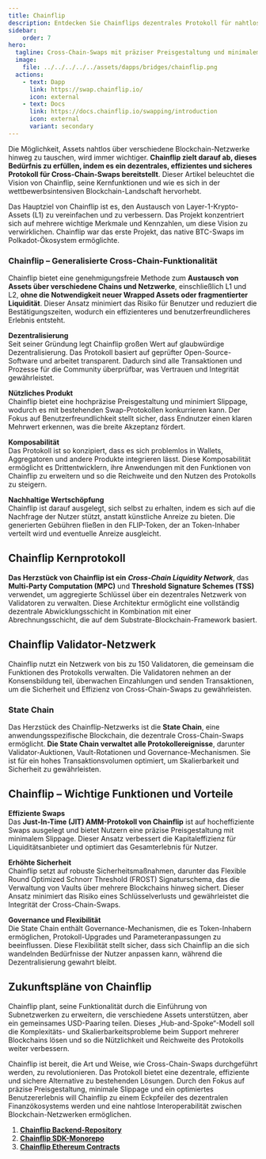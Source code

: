 ```yaml
---
title: Chainflip
description: Entdecken Sie Chainflips dezentrales Protokoll für nahtlose, effiziente Cross-Chain-Swaps mit präziser Preisgestaltung und minimalem Slippage. Revolutionieren Sie den Kryptohandel.
sidebar: 
    order: 7
hero:
  tagline: Cross-Chain-Swaps mit präziser Preisgestaltung und minimalem Slippage.
  image: 
    file: ../../../../../assets/dapps/bridges/chainflip.png
  actions:
    - text: Dapp
      link: https://swap.chainflip.io/
      icon: external
    - text: Docs
      link: https://docs.chainflip.io/swapping/introduction
      icon: external
      variant: secondary
---
```


Die Möglichkeit, Assets nahtlos über verschiedene Blockchain-Netzwerke hinweg zu tauschen, wird immer wichtiger. **Chainflip zielt darauf ab, dieses Bedürfnis zu erfüllen, indem es ein dezentrales, effizientes und sicheres Protokoll für Cross-Chain-Swaps bereitstellt**. Dieser Artikel beleuchtet die Vision von Chainflip, seine Kernfunktionen und wie es sich in der wettbewerbsintensiven Blockchain-Landschaft hervorhebt.

Das Hauptziel von Chainflip ist es, den Austausch von Layer-1-Krypto-Assets (L1) zu vereinfachen und zu verbessern. Das Projekt konzentriert sich auf mehrere wichtige Merkmale und Kennzahlen, um diese Vision zu verwirklichen. Chainflip war das erste Projekt, das native BTC-Swaps im Polkadot-Ökosystem ermöglichte.

### Chainflip – Generalisierte Cross-Chain-Funktionalität
Chainflip bietet eine genehmigungsfreie Methode zum **Austausch von Assets über verschiedene Chains und Netzwerke**, einschließlich L1 und L2, **ohne die Notwendigkeit neuer Wrapped Assets oder fragmentierter Liquidität**. Dieser Ansatz minimiert das Risiko für Benutzer und reduziert die Bestätigungszeiten, wodurch ein effizienteres und benutzerfreundlicheres Erlebnis entsteht.

**Dezentralisierung**  
Seit seiner Gründung legt Chainflip großen Wert auf glaubwürdige Dezentralisierung. Das Protokoll basiert auf geprüfter Open-Source-Software und arbeitet transparent. Dadurch sind alle Transaktionen und Prozesse für die Community überprüfbar, was Vertrauen und Integrität gewährleistet.

**Nützliches Produkt**  
Chainflip bietet eine hochpräzise Preisgestaltung und minimiert Slippage, wodurch es mit bestehenden Swap-Protokollen konkurrieren kann. Der Fokus auf Benutzerfreundlichkeit stellt sicher, dass Endnutzer einen klaren Mehrwert erkennen, was die breite Akzeptanz fördert.

**Komposabilität**  
Das Protokoll ist so konzipiert, dass es sich problemlos in Wallets, Aggregatoren und andere Produkte integrieren lässt. Diese Komposabilität ermöglicht es Drittentwicklern, ihre Anwendungen mit den Funktionen von Chainflip zu erweitern und so die Reichweite und den Nutzen des Protokolls zu steigern.

**Nachhaltige Wertschöpfung**  
Chainflip ist darauf ausgelegt, sich selbst zu erhalten, indem es sich auf die Nachfrage der Nutzer stützt, anstatt künstliche Anreize zu bieten. Die generierten Gebühren fließen in den FLIP-Token, der an Token-Inhaber verteilt wird und eventuelle Anreize ausgleicht.

## Chainflip Kernprotokoll
**Das Herzstück von Chainflip ist ein** ***Cross-Chain Liquidity Network***, das **Multi-Party Computation (MPC)** und **Threshold Signature Schemes (TSS)** verwendet, um aggregierte Schlüssel über ein dezentrales Netzwerk von Validatoren zu verwalten. Diese Architektur ermöglicht eine vollständig dezentrale Abwicklungsschicht in Kombination mit einer Abrechnungsschicht, die auf dem Substrate-Blockchain-Framework basiert.

## Chainflip Validator-Netzwerk
Chainflip nutzt ein Netzwerk von bis zu 150 Validatoren, die gemeinsam die Funktionen des Protokolls verwalten. Die Validatoren nehmen an der Konsensbildung teil, überwachen Einzahlungen und senden Transaktionen, um die Sicherheit und Effizienz von Cross-Chain-Swaps zu gewährleisten.

### State Chain
Das Herzstück des Chainflip-Netzwerks ist die **State Chain**, eine anwendungsspezifische Blockchain, die dezentrale Cross-Chain-Swaps ermöglicht. **Die State Chain verwaltet alle Protokollereignisse**, darunter Validator-Auktionen, Vault-Rotationen und Governance-Mechanismen. Sie ist für ein hohes Transaktionsvolumen optimiert, um Skalierbarkeit und Sicherheit zu gewährleisten.

## Chainflip – Wichtige Funktionen und Vorteile
**Effiziente Swaps**  
Das **Just-In-Time (JIT) AMM-Protokoll von Chainflip** ist auf hocheffiziente Swaps ausgelegt und bietet Nutzern eine präzise Preisgestaltung mit minimalem Slippage. Dieser Ansatz verbessert die Kapitaleffizienz für Liquiditätsanbieter und optimiert das Gesamterlebnis für Nutzer.

**Erhöhte Sicherheit**  
Chainflip setzt auf robuste Sicherheitsmaßnahmen, darunter das Flexible Round Optimized Schnorr Threshold (FROST) Signaturschema, das die Verwaltung von Vaults über mehrere Blockchains hinweg sichert. Dieser Ansatz minimiert das Risiko eines Schlüsselverlusts und gewährleistet die Integrität der Cross-Chain-Swaps.

**Governance und Flexibilität**  
Die State Chain enthält Governance-Mechanismen, die es Token-Inhabern ermöglichen, Protokoll-Upgrades und Parameteranpassungen zu beeinflussen. Diese Flexibilität stellt sicher, dass sich Chainflip an die sich wandelnden Bedürfnisse der Nutzer anpassen kann, während die Dezentralisierung gewahrt bleibt.

## Zukunftspläne von Chainflip
Chainflip plant, seine Funktionalität durch die Einführung von Subnetzwerken zu erweitern, die verschiedene Assets unterstützen, aber ein gemeinsames USD-Paaring teilen. Dieses „Hub-and-Spoke“-Modell soll die Komplexitäts- und Skalierbarkeitsprobleme beim Support mehrerer Blockchains lösen und so die Nützlichkeit und Reichweite des Protokolls weiter verbessern.

Chainflip ist bereit, die Art und Weise, wie Cross-Chain-Swaps durchgeführt werden, zu revolutionieren. Das Protokoll bietet eine dezentrale, effiziente und sichere Alternative zu bestehenden Lösungen. Durch den Fokus auf präzise Preisgestaltung, minimale Slippage und ein optimiertes Benutzererlebnis will Chainflip zu einem Eckpfeiler des dezentralen Finanzökosystems werden und eine nahtlose Interoperabilität zwischen Blockchain-Netzwerken ermöglichen.

1. **[Chainflip Backend-Repository](https://github.com/chainflip-io/chainflip-backend)**
2. **[Chainflip SDK-Monorepo](https://github.com/chainflip-io/chainflip-sdk-monorepo)**
3. **[Chainflip Ethereum Contracts](https://github.com/chainflip-io/chainflip-eth-contracts)**
